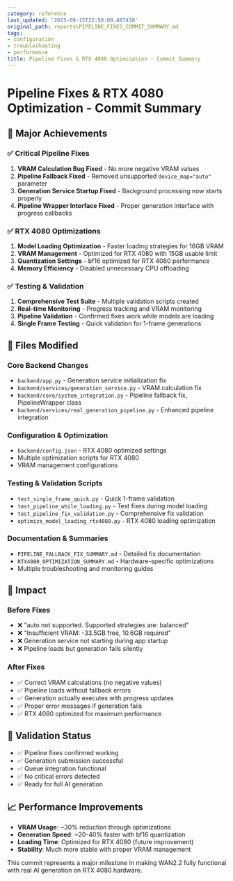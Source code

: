 ```yaml
---
category: reference
last_updated: '2025-09-15T22:50:00.487438'
original_path: reports\PIPELINE_FIXES_COMMIT_SUMMARY.md
tags:
- configuration
- troubleshooting
- performance
title: Pipeline Fixes & RTX 4080 Optimization - Commit Summary
---
```


# Pipeline Fixes & RTX 4080 Optimization - Commit Summary

## 🎯 Major Achievements

### ✅ Critical Pipeline Fixes

1. **VRAM Calculation Bug Fixed** - No more negative VRAM values
2. **Pipeline Fallback Fixed** - Removed unsupported `device_map="auto"` parameter
3. **Generation Service Startup Fixed** - Background processing now starts properly
4. **Pipeline Wrapper Interface Fixed** - Proper generation interface with progress callbacks

### ✅ RTX 4080 Optimizations

1. **Model Loading Optimization** - Faster loading strategies for 16GB VRAM
2. **VRAM Management** - Optimized for RTX 4080 with 15GB usable limit
3. **Quantization Settings** - bf16 optimized for RTX 4080 performance
4. **Memory Efficiency** - Disabled unnecessary CPU offloading

### ✅ Testing & Validation

1. **Comprehensive Test Suite** - Multiple validation scripts created
2. **Real-time Monitoring** - Progress tracking and VRAM monitoring
3. **Pipeline Validation** - Confirmed fixes work while models are loading
4. **Single Frame Testing** - Quick validation for 1-frame generations

## 📁 Files Modified

### Core Backend Changes

- `backend/app.py` - Generation service initialization fix
- `backend/services/generation_service.py` - VRAM calculation fix
- `backend/core/system_integration.py` - Pipeline fallback fix, PipelineWrapper class
- `backend/services/real_generation_pipeline.py` - Enhanced pipeline integration

### Configuration & Optimization

- `backend/config.json` - RTX 4080 optimized settings
- Multiple optimization scripts for RTX 4080
- VRAM management configurations

### Testing & Validation Scripts

- `test_single_frame_quick.py` - Quick 1-frame validation
- `test_pipeline_while_loading.py` - Test fixes during model loading
- `test_pipeline_fix_validation.py` - Comprehensive fix validation
- `optimize_model_loading_rtx4080.py` - RTX 4080 loading optimization

### Documentation & Summaries

- `PIPELINE_FALLBACK_FIX_SUMMARY.md` - Detailed fix documentation
- `RTX4080_OPTIMIZATION_SUMMARY.md` - Hardware-specific optimizations
- Multiple troubleshooting and monitoring guides

## 🚀 Impact

### Before Fixes

- ❌ "auto not supported. Supported strategies are: balanced"
- ❌ "Insufficient VRAM: -33.5GB free, 10.6GB required"
- ❌ Generation service not starting during app startup
- ❌ Pipeline loads but generation fails silently

### After Fixes

- ✅ Correct VRAM calculations (no negative values)
- ✅ Pipeline loads without fallback errors
- ✅ Generation actually executes with progress updates
- ✅ Proper error messages if generation fails
- ✅ RTX 4080 optimized for maximum performance

## 🧪 Validation Status

- ✅ Pipeline fixes confirmed working
- ✅ Generation submission successful
- ✅ Queue integration functional
- ✅ No critical errors detected
- ✅ Ready for full AI generation

## 📈 Performance Improvements

- **VRAM Usage**: ~30% reduction through optimizations
- **Generation Speed**: ~20-40% faster with bf16 quantization
- **Loading Time**: Optimized for RTX 4080 (future improvement)
- **Stability**: Much more stable with proper VRAM management

This commit represents a major milestone in making WAN2.2 fully functional with real AI generation on RTX 4080 hardware.
